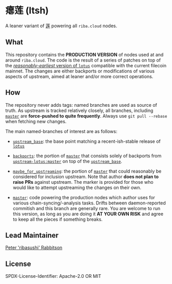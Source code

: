 # 瘪莲 (ltsh)

A leaner variant of [莲](https://github.com/filecoin-project/lotus) powering all `riba.cloud` nodes.

## What

This repository contains the **PRODUCTION VERSION** of nodes used at and around `riba.cloud`. The code is the result of a series of patches on top of the [*reasonably-earliest* version of `lotus`][11] compatible with the current filecoin mainnet. The changes are either backports or modifications of various aspects of upstream, aimed at leaner and/or more correct operations.

## How

The repository never adds tags: named branches are used as source of truth. As upstream is tracked relatively closely, all branches, including [`master`][1] are **force-pushed to quite frequently**. Always use `git pull --rebase` when fetching new changes.

The main named-branches of interest are as follows:

- [`upstream_base`][11]: the base point matching a recent-ish-stable release of [`lotus`][2]

- [`backports`][12]: the portion of [`master`][1] that consists solely of backports from [`upstream-lotus:master`][2] on top of the [`upstream_base`][11].

- [`maybe_for_upstreaming`][13]: the portion of [`master`][1] that could reasonably be considered for inclusion upstream. Note that author **does not plan to raise PRs** against upstream. The marker is provided for those who would like to attempt upstreaming the changes on their own.

- [`master`][1]: code powering the production nodes which author uses for various chain-syncing/-analysis tasks. Drifts between daemon-reported commitish and this branch are generally rare. You are welcome to run this version, as long as you are doing it **AT YOUR OWN RISK** and agree to keep all the pieces if something breaks.

## Lead Maintainer

[Peter 'ribasushi' Rabbitson](https://github.com/ribasushi)

## License

SPDX-License-Identifier: Apache-2.0 OR MIT

[1]: https://github.com/ribasushi/ltsh/commits/master
[2]: https://github.com/filecoin-project/lotus
[11]: https://github.com/ribasushi/ltsh/commits/upstream_base
[12]: https://github.com/ribasushi/ltsh/compare/upstream_base...backports
[13]: https://github.com/ribasushi/ltsh/compare/backports...maybe_for_upstreaming

